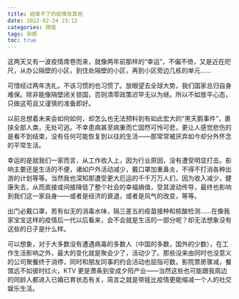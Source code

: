 ```yaml
---
title: 结束不了的疫情及其他
date: 2022-02-24 23:12
categories: 随笔
tags: 杂感
toc: true
---
```


这两天又有一波疫情席卷而来，就像两年前那样的“幸运”，不偏不倚，又是近在咫尺，从办公隔壁的小区，到住处隔壁的小区，再到小区旁边几栋的单元……

可惜经过两年洗礼，不该习惯的也习惯了。放眼望去全球大势，我们国家总归自身难保。除非能像隔壁闭关锁国，否则清零政策迟早无以为继。所以不如放平心态，只做这苟且又谨慎的准备即好。

以前总想着未来会如何如何，却怎么也无法预料到有如此宏大的“黑天鹅事件”，裹挟全部人类，无处可逃。不幸患病甚至病重而亡固然可怜可悲，更让人感觉悲伤的是看不到结束，没有任何可能恢复到以往的生活——那常常被厌弃如今却分外怀念的平常生活。

幸运的是就我们一家而言，从工作收入上，因为行业原因，没有遭受明显打击。影响主要还是生活的不便，诸如户外活动减少，戴口罩加重鼻炎，不得不打消各种出游的计划等等。当然我也深知那遭受更大厄运的千千万万人们，因为收入减少，健康失去，从而直接或间接降低了整个社会的幸福熵值，受其波动传导，最终也影响到我们这一家自身——或者是经济的衰退，或者是风气的改变，等等。

出门必戴口罩，若有似无的消毒水味，隔三差五的疫苗接种和核酸检测……在像我家宝宝这样的疫情后一代以后看来，会不会就是生活的一部分呢？却无法想象没有这些的日子是什么样。

可以想象，对于大多数没有遭遇病毒的多数人（中国的多数，国外的少数），在工作生活影响之外，最大的变化就是聚会少了，活动少了。那些没来由同时也没意义的公司聚餐终于消停，同时和朋友同事的约会活动也屈指可数。影院票房骤减，餐馆远不如彼时红火，KTV 更是萧条到变成夕阳产业——当然这些也可能跟我周边的同龄人都进入已婚已育状态有关，简言之就是带娃比疫情更能缩减一个人的社交娱乐生活。
